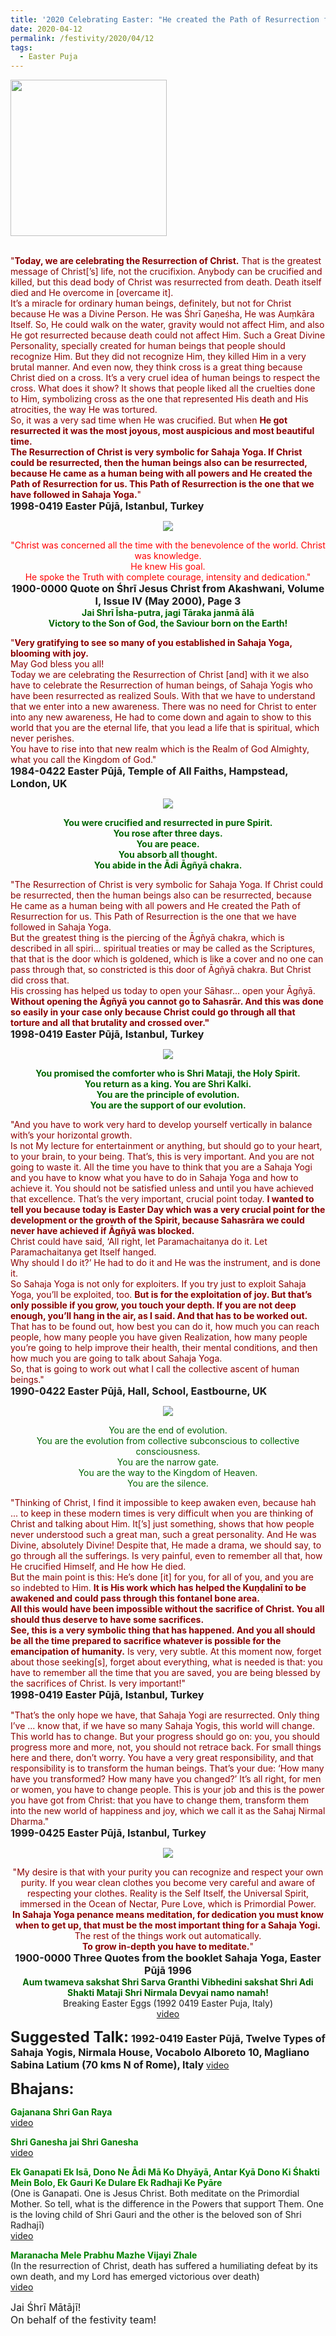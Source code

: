 ```yaml
---
title: '2020 Celebrating Easter: "He created the Path of Resurrection for us. This Path of Resurrection is the one that we have followed in Sahaja Yoga." '
date: 2020-04-12
permalink: /festivity/2020/04/12
tags:
  - Easter Puja
---
```


<div style="text-align: left"><img src="/images/image00.png" width="250" /></div><br>

<p>
<font color="DarkRed">"<b>Today, we are celebrating the Resurrection of Christ.</b>
That is the greatest message of Christ[’s] life, not the crucifixion. Anybody can be crucified and killed, but this dead body of Christ was resurrected from death. Death itself died and He overcome in [overcame it].<br>
It’s a miracle for ordinary human beings, definitely, but not for Christ because He was a Divine Person. He was Śhrī Gaṇeśha, He was Auṃkāra Itself. So, He could walk on the water, gravity would not affect Him, and also He got resurrected because death could not affect Him. Such a Great Divine Personality, specially created for human beings that people should recognize Him.
But they did not recognize Him, they killed Him in a very brutal manner. And even now, they think cross is a great thing because Christ died on a cross. It’s a very cruel idea of human beings to respect the cross. What does it show? It shows that people liked all the cruelties done to Him, symbolizing cross as the one that represented His death and His atrocities, the way He was tortured.<br>
So, it was a very sad time when He was crucified. But when <b>He got resurrected it was the most joyous, most auspicious and most beautiful time.</b><br>
<b>The Resurrection of Christ is very symbolic for Sahaja Yoga. If Christ could be resurrected, then the human beings also can be resurrected, because He came as a human being with all powers and He created the Path of Resurrection for us. This Path of Resurrection is the one that we have followed in Sahaja Yoga.</b>"</font><br>
<font size="+0"><b>1998-0419 Easter Pūjā, Istanbul, Turkey</b></font>
</p>

<div style="text-align: center"><img src="/images/image398.png" /></div>

<p style="text-align:center;">
<font color="red">"Christ was concerned all the time with the benevolence of the world. 
Christ was knowledge.<br>
He knew His goal.<br>
He spoke the Truth with complete courage, intensity and dedication."</font><br>
<font size="+0"><b>1900-0000 Quote on Śhrī Jesus Christ from Akashwani, Volume I, Issue IV (May 2000), Page 3</b></font><br>
<font color="DarkGreen"><b>Jai Shrī Īsha-putra, jagi Tāraka janmā ālā<br>
Victory to the Son of God, the Saviour born on the Earth!</b></font>
</p>

<p>
<font color="DarkRed">"<b>Very gratifying to see so many of you established in Sahaja Yoga, blooming with joy.</b><br>
May God bless you all!<br>
Today we are celebrating the Resurrection of Christ [and] with it we also have to celebrate the Resurrection of human beings, of Sahaja Yogis who have been resurrected as realized Souls. With that we have to understand that we enter into a new awareness. There was no need for Christ to enter into any new awareness, He had to come down and again to show to this world that you are the eternal life, that you lead a life that is spiritual, which never perishes.<br>
You have to rise into that new realm which is the Realm of God Almighty, what you call the Kingdom of God."</font><br>
<font size="+0"><b>1984-0422 Easter Pūjā, Temple of All Faiths, Hampstead, London, UK</b></font>
</p>

<div style="text-align: center"><img src="/images/image399.png" /></div>

<p style="color:DarkGreen; text-align:center;">
<b>You were crucified and resurrected in pure Spirit.<br>
You rose after three days.<br>
You are peace.<br>
You absorb all thought.<br>
You abide in the Ādi Āgñyā chakra. </b>
</p>

<p>
<font color="DarkRed">"The Resurrection of Christ is very symbolic for Sahaja Yoga. If Christ could be resurrected, then the human beings also can be resurrected, because He came as a human being with all powers and He created the Path of Resurrection for us. This Path of Resurrection is the one that we have followed in Sahaja Yoga.<br>
But the greatest thing is the piercing of the Āgñyā chakra, which is described in all spiri... spiritual treaties or may be called as the Scriptures, that that is the door which is goldened, which is like a cover and no one can pass through that, so constricted is this door of Āgñyā chakra. But Christ did cross that.<br>
His crossing has helped us today to open your Sāhasr... open your Āgñyā. <b>Without opening the Āgñyā you cannot go to Sahasrār. And this was done so easily in your case only because Christ could go through all that torture and all that brutality and crossed over."</b></font><br>
<font size="+0"><b>1998-0419 Easter Pūjā, Istanbul, Turkey</b></font>
</p>

<div style="text-align: center"><img src="/images/image400.png" /></div>

<p style="color:DarkGreen; text-align:center;">
<b>You promised the comforter who is Shri Mataji, the Holy Spirit.<br>
You return as a king. You are Shri Kalki.<br>
You are the principle of evolution.<br>
You are the support of our evolution.</b>
</p>

<p>
<font color="DarkRed">"And you have to work very hard to develop yourself vertically in balance with’s your horizontal growth.<br>
Is not My lecture for entertainment or anything, but should go to your heart, to your brain, to your being. That’s, this is very important. And you are not going to waste it. All the time you have to think that you are a Sahaja Yogi and you have to know what you have to do in Sahaja Yoga and how to achieve it. You should not be satisfied unless and until you have achieved that excellence. That’s the very important, crucial point today. <b>I wanted to tell you because today is Easter Day which was a very crucial point for the development or the growth of the Spirit, because Sahasrāra we could never have achieved if Āgñyā was blocked.</b><br>
Christ could have said, ‘All right, let Paramachaitanya do it. Let Paramachaitanya get Itself hanged.<br>
Why should I do it?’ He had to do it and He was the instrument, and is done it.<br>
So Sahaja Yoga is not only for exploiters. If you try just to exploit Sahaja Yoga, you’ll be exploited, too. <b>But is for the exploitation of joy. But that’s only possible if you grow, you touch your depth. If you are not deep enough, you’ll hang in the air, as I said. And that has to be worked out.</b> That has to be found out, how best you can do it, how much you can reach people, how many people you have given Realization, how many people you’re going to help improve their health, their mental conditions, and then how much you are going to talk about Sahaja Yoga.<br>
So, that is going to work out what I call the collective ascent of human beings."</font><br>
<font size="+0"><b>1990-0422 Easter Pūjā, Hall, School, Eastbourne, UK</b></font>
</p>

<div style="text-align: center"><img src="/images/image401.png" /></div>

<p style="color:DarkGreen; text-align:center;">
<b></b>You are the end of evolution.<br>
You are the evolution from collective subconscious to collective consciousness.<br> 
You are the narrow gate.<br>
You are the way to the Kingdom of Heaven.<br>
You are the silence.
</p>

<p>
<font color="DarkRed">"Thinking of Christ, I find it impossible to keep awaken even, because hah ... to keep in these modern times is very difficult when you are thinking of Christ and talking about Him. It[’s] just something, shows that how people never understood such a great man, such a great personality. And He was Divine, absolutely Divine! Despite that, He made a drama, we should say, to go through all the sufferings. Is very painful, even to remember all that, how He crucified Himself, and He how He died.<br>
But the main point is this: He’s done [it] for you, for all of you, and you are so indebted to Him. <b>It is His work which has helped the Kuṇḍalinī to be awakened and could pass through this fontanel bone area.</b><br>
<b>All this would have been impossible without the sacrifice of Christ. You all should thus deserve to have some sacrifices.</b><br>
<b>See, this is a very symbolic thing that has happened. And you all should be all the time prepared to sacrifice whatever is possible for the emancipation of humanity.</b> Is very, very subtle. At this moment now, forget about those seeking[s], forget about everything, what is needed is that: you have to remember all the time that you are saved, you are being blessed by the sacrifices of Christ. Is very important!"</font><br>
<font size="+0"><b>1998-0419 Easter Pūjā, Istanbul, Turkey</b></font>
</p>

<p>
<font color="DarkRed">"That’s the only hope we have, that Sahaja Yogi are resurrected. Only thing I’ve ... know that, if we have so many Sahaja Yogis, this world will change. This world has to change. But your progress should go on: you, you should progress more and more, not, you should not retrace back. For small things here and there, don’t worry. You have a very great responsibility, and that responsibility is to transform the human beings. That’s your due: ‘How many have you transformed? How many have you changed?’ It’s all right, for men or women, you have to change people. This is your job and this is the power you have got from Christ: that you have to change them, transform them into the new world of happiness and joy, which we call it as the Sahaj Nirmal Dharma."</font><br>
<font size="+0"><b>1999-0425 Easter Pūjā, Istanbul, Turkey</b></font>
</p>

<div style="text-align: center"><img src="/images/image402.png" /></div>

<p style=" text-align:center;">
<font color="DarkRed">"My desire is that with your purity you can recognize and respect your own purity. 
If you wear clean clothes you become very careful and aware of respecting your clothes.
Reality is the Self Itself, the Universal Spirit, immersed in the Ocean of Nectar, Pure Love, which is Primordial Power.<br>
<b>In Sahaja Yoga penance means meditation, for dedication you must know when to get up, that must be the most important thing for a Sahaja Yogi.</b> The rest of the things work out automatically.<br>
<b>To grow in-depth you have to meditate.</b>"</font><br>
<font size="+0"><b>1900-0000 Three Quotes from the booklet Sahaja Yoga, Easter Pūjā 1996</b></font><br>
<font color="DarkGreen"><b>Aum twameva sakshat Shri Sarva Granthi Vibhedini sakshat Shri Adi Shakti Mataji Shri Nirmala Devyai namo namah!</b></font><br>
Breaking Easter Eggs (1992 0419 Easter Puja, Italy)<br>
<a href="https://seven-teams.github.io/Videos_Links.html">video</a>
</p>

<font size="+2"><b>Suggested Talk:</b></font> 
<font size="+0"><b>1992-0419 Easter Pūjā, Twelve Types of Sahaja Yogis, Nirmala House, Vocabolo Alboreto 10, Magliano Sabina Latium (70 kms N of Rome), Italy</b></font>
<a href="https://www.youtube.com/watch?time_continue=1&v=uoxMeRY6Q-8&feature=emb_logo"> video</a><br>

<font size="+2"><b>Bhajans:</b></font>

<p>
<font color="green"><b>Gajanana Shri Gan Raya</b></font><br>
<a href="https://seven-teams.github.io/Videos_Links.html">video</a>
</p>

<p>
<font color="green"><b>Shri Ganesha jai Shri Ganesha</b></font><br>
<a href="https://www.youtube.com/watch?v=GCgN6qnmNiA">video</a>
</p>

<p>
<font color="green"><b>Ek Ganapati Ek Isā, Dono Ne Ādi Mā Ko Dhyāyā, Antar Kyā Dono Ki Śhakti Mein Bolo, Ek Gauri Ke Dulare Ek Radhaji Ke Pyāre</b></font><br>
(One is Ganapati. One is Jesus Christ. Both meditate on the Primordial Mother. So tell, what is the difference in the Powers that support Them. One is the loving child of Shri Gauri and the other is the beloved son of Shri Radhajī)<br>
<a href="https://www.youtube.com/watch?v=Dg41OjGhrU8&list=PLuAVZW42aaCl9pNxB0HDBVhjALrGm2Od_"> video</a><br>
</p>

<p>
<font color="green"><b>Maranacha Mele Prabhu Mazhe Vijayi Zhale</b></font><br>
(In the resurrection of Christ, death has suffered a humiliating defeat by its own death, and my Lord has emerged victorious over death)<br>
<a href="https://seven-teams.github.io/Videos_Links.html"> video</a><br>
</p>

<p>
<font size="+0">Jai Śhrī Mātājī!<br>
On behalf of the festivity team!</font>
</p>
